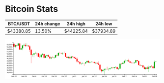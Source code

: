 # Bitcoin Stats

BTC/USDT|24h change|24h high|24h low|
|---|---|---|---|
|$43380.85|13.50%|$44225.84|$37934.89|

<img src="./chart.svg">
